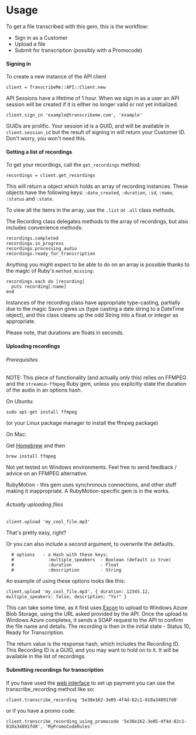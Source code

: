 # Usage

To get a file transcribed with this gem, this is the workflow:

- Sign in as a Customer
- Upload a file
- Submit for transcription (possibly with a Promocode)


#### Signing in

To create a new instance of the API client

    client = TranscribeMe::API::Client.new

API Sessions have a lifetime of 1 hour. When we sign in as a user an API session will be created if it is either no longer valid or not yet initialized.

    client.sign_in 'example@transcribeme.com', 'example'

GUIDs are prolific. Your session id is a GUID, and will be available in `client.session_id` but the result of signing in will return your Customer ID. Don't worry, you won't need this.

#### Getting a list of recordings

To get your recordings, call the `get_recordings` method:

    recordings = client.get_recordings

This will return a object which holds an array of recording instances. These objects have the following keys: `:date_created`, `:duration`, `:id`, `:name`, `:status` and `:state`.

To view all the items in the array, use the `.list` or `.all` class methods.

The Recording class delegates methods to the array of recordings, but also includes convenience methods:

    recordings.completed
    recordings.in_progress
    recordings.processing_audio
    recordings.ready_for_transcription

Anything you might expect to be able to do on an array is possible thanks to the magic of Ruby's `method_missing`:

    recordings.each do |recording|
      puts recording[:name]
    end

Instances of the recording class have appropriate type-casting, partially due to the magic Savon gives us (type casting a date string to a DateTime object), and this class cleans up the odd String into a float or integer as appropriate.

Please note, that durations are floats in seconds.

#### Uploading recordings

###### Prerequisites

NOTE: This piece of functionality (and actually only this) relies on FFMPEG and the `streamio-ffmpeg` Ruby gem, unless you explicitly state the duration of the audio in an options hash.

On Ubuntu:

    sudo apt-get install ffmpeg

(or your Linux package manager to install the ffmpeg package)

On Mac:

Get [Homebrew](http://brew.sh/) and then

    brew install ffmpeg


Not yet tested on Windows environments. Feel free to send feedback / advice on an FFMPEG alternative.


RubyMotion - this gem uses synchronous connections, and other stuff making it inappropriate. A RubyMotion-specific gem is in the works.

###### Actually uploading files

    client.upload 'my_cool_file.mp3'

That's pretty easy, right?

Or you can also include a second argument, to overwrite the defaults.

      # options   - a Hash with these keys:
      #             :multiple_speakers  - Boolean (default is true)
      #             :duration           - Float
      #             :description        - String


An example of using these options looks like this:

    client.upload 'my_cool_file.mp3', { duration: 12345.12, multiple_speakers: false, description: "Yo!" }

This can take some time, as it first uses [Excon](http://excon.io/) to upload to Windows Azure Blob Storage, using the URL asked provided by the API. Once the upload to Windows Azure completes, it sends a SOAP request to the API to confirm the file name and details. The recording is then in the initial state - Status 10, Ready for Transcription.

The return value is the response hash, which includes the Recording ID. This Recording ID is a GUID, and you may want to hold on to it. It will be available in the list of recordings.

#### Submitting recordings for transcription

If you have used the [web interface](https://portal.transcribeme.com) to set up payment you can use the transcribe_recording method like so:

    client.transcribe_recording '5e38e162-3e05-4f4d-82c1-010a34891fd8'

or if you have a promo code:

    client.transcribe_recording_using_promocode '5e38e162-3e05-4f4d-82c1-010a34891fd8', 'MyPromoCodeRules'
